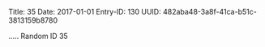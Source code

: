 Title: 35
Date: 2017-01-01
Entry-ID: 130
UUID: 482aba48-3a8f-41ca-b51c-3813159b8780

.....
Random ID 35
